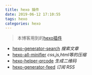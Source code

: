 ```yaml
---
title: hexo 插件
date: 2019-06-12 17:10:55
tags: hexo
categories: hexo
---
```


> 本博客用到的[hexo插件](https://hexo.io/plugins/)

* [hexo-generator-search](https://github.com/wzpan/hexo-generator-search)  _搜索文章_
* [hexo-all-minifier](https://github.com/chenzhutian/hexo-all-minifier)  _css,js,html等的压缩_
* [hexo-helper-qrcode](https://github.com/yscoder/hexo-helper-qrcode)  _生成二维码_
* [hexo-generator-feed](https://github.com/hexojs/hexo-generator-feed)  _订阅 RSS_